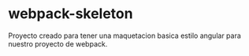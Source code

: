# webpack-skeleton
Proyecto creado para tener una maquetacion basica estilo angular para nuestro proyecto de webpack.
